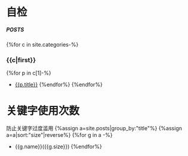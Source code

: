 # 自检
##### POSTS
{%for c in site.categories-%}
### {{c|first}}
{%for p in c[1]-%}
- [{{p.title}}]({{p.url|relative_url}})
{%endfor%}
{%endfor%}
  
# 关键字使用次数
防止关键字过度滥用
{%assign a=site.posts|group_by:"title"%}
{%assign a=a|sort:"size"|reverse%}
{%for g in a -%}
- {{g.name}}({{g.size}})
{%endfor%}
